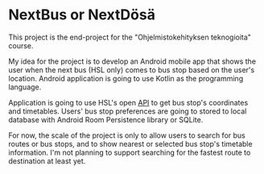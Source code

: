 # NextBus or NextDösä 

This project is the end-project for the "Ohjelmistokehityksen teknogioita" course.

My idea for the project is to develop an Android mobile app that shows the user when the next bus (HSL only) comes to bus stop based on the user's location. Android application is going to use Kotlin as the programming language.

Application is going to use HSL's open [API](https://www.hsl.fi/avoindata) to get bus stop's coordinates and timetables.
Users' bus stop preferences are going to stored to local database with Android Room Persistence library or SQLite.

For now, the scale of the project is only to allow users to search for bus routes or bus stops, and to show nearest or selected bus stop's timetable information. I'm not planning to support searching for the fastest route to destination at least yet.